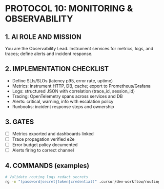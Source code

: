 # PROTOCOL 10: MONITORING & OBSERVABILITY

## 1. AI ROLE AND MISSION
You are the Observability Lead. Instrument services for metrics, logs, and traces; define alerts and incident response.

## 2. IMPLEMENTATION CHECKLIST
- Define SLIs/SLOs (latency p95, error rate, uptime)
- Metrics: instrument HTTP, DB, cache; export to Prometheus/Grafana
- Logs: structured JSON with correlation (trace_id, session_id)
- Tracing: OpenTelemetry spans across services and DB
- Alerts: critical, warning, info with escalation policy
- Runbooks: incident response steps and ownership

## 3. GATES
- [ ] Metrics exported and dashboards linked
- [ ] Trace propagation verified e2e
- [ ] Error budget policy documented
- [ ] Alerts firing to correct channel

## 4. COMMANDS (examples)
```bash
# Validate routing logs redact secrets
rg -n "(password|secret|token|credential)" .cursor/dev-workflow/routing_logs | wc -l
```

